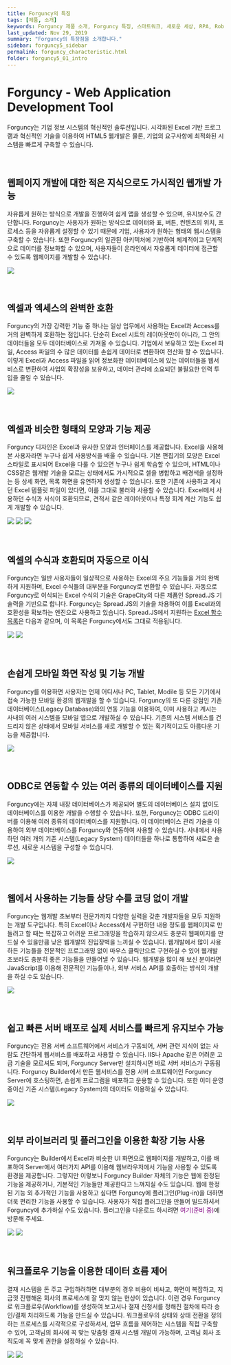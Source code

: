 ```yaml
---
title: Forguncy의 특징
tags: [제품, 소개]
keywords: Forguncy 제품 소개, Forguncy 특징, 스마트워크, 새로운 세상, RPA, Robotic Process Automation 
last_updated: Nov 29, 2019
summary: "Forguncy의 특장점을 소개합니다."
sidebar: forguncy5_sidebar
permalink: forguncy_characteristic.html
folder: forguncy5_01_intro
---
```


# Forguncy - Web Application Development Tool

Forguncy는 기업 정보 시스템의 혁신적인 솔루션입니다. 시각화된 Excel 기반 프로그램과 혁신적인 기술을 이용하여 HTML5 웹개발은 물론, 기업의 요구사항에 최적화된 시스템을 빠르게 구축할 수 있습니다.
<br /><br /><br />


## 웹페이지 개발에 대한 적은 지식으로도 가시적인 웹개발 가능

자유롭게 원하는 방식으로 개발을 진행하여 쉽게 앱을 생성할 수 있으며, 유지보수도 간단합니다. Forguncy는 사용자가 원하는 방식으로 데이터와 표, 버튼, 컨텐츠의 위치, 프로세스 등을 자유롭게 설정할 수 있기 때문에 기업, 사용자가 원하는 형태의 웹시스템을 구축할 수 있습니다. 또한 Forguncy의 일관된 아키텍처에 기반하여 체계적이고 단계적으로 데이터를 정보화할 수 있으며, 사용자들이 온라인에서 자유롭게 데이터에 접근할 수 있도록 웹페이지를 개발할 수 있습니다.

![]({{site.url}}/images/forguncy5/forguncy_customize.png)
<br /><br /><br />


## 엑셀과 엑세스의 완벽한 호환

Forguncy의 가장 강력한 기능 중 하나는 일상 업무에서 사용하는 Excel과 Access를 거의 완벽하게 호환하는 점입니다. 단순히 Excel 시트의 레이아웃만이 아니라, 그 안의 데이터들을 모두 데이터베이스로 가져올 수 있습니다. 기업에서 보유하고 있는 Excel 파일, Access 파일의 수 많은 데이터를 손쉽게 데이터로 변환하여 전산화 할 수 있습니다. 이렇게 Excel과 Access 파일을 읽어 정보화한 데이터베이스에 있는 데이터들을 웹서비스로 변환하여 사업의 확장성을 보유하고, 데이터 관리에 소요되던 불필요한 인력 투입을 줄일 수 있습니다.

![]({{site.url}}/images/forguncy5/change-excel_access3.png)
<br /><br /><br />


## 엑셀과 비슷한 형태의 모양과 기능 제공

Forguncy 디자인은 Excel과 유사한 모양과 인터페이스를 제공합니다. Excel을 사용해 본 사용자라면 누구나 쉽게 사용방식을 배울 수 있습니다. 기본 편집기의 모양은 Excel 스타일로 표시되어 Excel을 다룰 수 있으면 누구나 쉽게 학습할 수 있으며, HTML이나 CSS같은 웹개발 기술을 모르는 상태에서도 가시적으로 셀을 병합하고 배경색을 설정하는 등 상세 화면, 목록 화면을 유연하게 생성할 수 있습니다. 또한 기존에 사용하고 계시던 Excel 템플릿 파일이 있다면, 이를 그대로 불러와 사용할 수 있습니다. Excel에서 사용하던 수식과 서식이 호환되므로, 견적서 같은 레이아웃이나 특정 회계 계산 기능도 쉽게 개발할 수 있습니다.

![]({{site.url}}/images/forguncy5/uiux_01_excel.png)
![]({{site.url}}/images/forguncy5/uiux_02_forguncy.png)
![]({{site.url}}/images/forguncy5/uiux_05_excel_forguncy.png)
<br /><br /><br />


## 엑셀의 수식과 호환되며 자동으로 이식 

Forguncy는 일반 사용자들이 일상적으로 사용하는 Excel의 주요 기능들을 거의 완벽하게 지원하며, Excel 수식들의 대부분을 Forguncy로 변환할 수 있습니다. 자동으로 Forguncy로 이식되는 Excel 수식의 기술은 GrapeCity의 다른 제품인 Spread.JS 기술력을 기반으로 합니다. Forguncy는 Spread.JS의 기술을 차용하여 이를 Excel과의 호환성을 확보하는 엔진으로 사용하고 있습니다. Spread.JS에서 지원하는 [Excel 함수 목록](https://help.grapecity.com/spread/SpreadSheets12/webframe.html#FormulaFunctions.html)은 다음과 같으며, 이 목록은 Forguncy에서도 그대로 적용됩니다.

![]({{site.url}}/images/forguncy5/formular01.png)
![]({{site.url}}/images/forguncy5/formular02.png)
<br /><br /><br />


## 손쉽게 모바일 화면 작성 및 기능 개발

Forguncy를 이용하면 사용자는 언제 어디서나 PC, Tablet, Modile 등 모든 기기에서 접속 가능한 모바일 환경의 웹개발을 할 수 있습니다. Forguncy의 또 다른 강점인 기존 데이터베이스(Legacy Database)와의 연동 기능을 이용하여, 이미 사용하고 계시는 사내의 여러 시스템을 모바일 앱으로 개발하실 수 있습니다. 기존의 시스템 서비스를 건드리지 않은 상태에서 모바일 서비스를 새로 개발할 수 있는 획기적이고도 아름다운 기능을 제공합니다.

![]({{site.url}}/images/forguncy5/mobile1.png)
<br /><br /><br />


## ODBC로 연동할 수 있는 여러 종류의 데이터베이스를 지원

Forguncy에는 자체 내장 데이터베이스가 제공되어 별도의 데이터베이스 설치 없이도 데이터베이스를 이용한 개발을 수행할 수 있습니다. 또한, Forguncy는 ODBC 드라이버를 이용해 여러 종류의  데이터베이스를 지원합니다. 이 데이터베이스 관리 기술을 이용하여 외부 데이터베이스를 Forguncy와 연동하여 사용할 수 있습니다. 사내에서 사용하던 여러 개의 기존 시스템(Legacy System) 데이터들을 하나로 통합하여 새로운 솔루션, 새로운 시스템을 구성할 수 있습니다.

![]({{site.url}}/images/forguncy5/database.png)
<br /><br /><br />


## 웹에서 사용하는 기능들 상당 수를 코딩 없이 개발

Forguncy는 웹개발 초보부터 전문가까지 다양한 실력을 갖춘 개발자들을 모두 지원하는 개발 도구입니다. 특히 Excel이나 Access에서 구현하던 내용 정도를 웹페이지로 만들려고 할 때는 복잡하고 어려운 프로그래밍을 학습하지 않으셔도 충분히 웹페이지를 만드실 수 있을만큼 낮은 웹개발의 진입장벽을 느끼실 수 있습니다. 웹개발에서 많이 사용하든 기능들을 전문적인 프로그래밍 없이 마우스 클릭만으로 구현하실 수 있어 웹개발 초보라도 충분히 좋은 기능들을 만들어낼 수 있습니다. 웹개발을 많이 해 보신 분이라면 JavaScript를 이용해 전문적인 기능들이나, 외부 서비스 API를 호출하는 방식의 개발을 하실 수도 있습니다.

![]({{site.url}}/images/forguncy5/easy_click_command.png)
<br /><br /><br />


## 쉽고 빠른 서버 배포로 실제 서비스를 빠르게 유지보수 가능

Forguncy는 전용 서버 소프트웨어에서 서비스가 구동되어, 서버 관련 지식이 없는 사람도 간단하게 웹서비스를 배포하고 사용할 수 있습니다. IIS나 Apache 같은 어려운 고급 기술을 모르셔도 되며, Forguncy Server만 설치하시면 바로 서버 서비스가 구동됩니다. Forguncy Builder에서 만든 웹서비스를 전용 서버 소프트웨어인 Forguncy Server에 호스팅하면, 손쉽게 프로그램을 배포하고 운용할 수 있습니다. 또한 이미 운영 중이신 기존 시스템(Legacy System)의 데이터도 이용하실 수 있습니다.

![]({{site.url}}/images/forguncy5/forgucy_concept.png)
<br /><br /><br />


## 외부 라이브러리 및 플러그인을 이용한 확장 기능 사용

Forguncy는 Builder에서 Excel과 비슷한 UI 화면으로 웹페이지를 개발하고, 이를 배포하여 Server에서 여러가지 API를 이용해 웹브라우저에서 기능을 사용할 수 있도록 환경을 제공합니다. 그렇지만 이렇보니 Forguncy Builder 자체의 기능은 웹에 한정된 기능을 제공하거나, 기본적인 기능들만 제공한다고 느껴지실 수도 있습니다. 웹에 한정된 기능 외 추가적인 기능을 사용하고 싶다면 Forguncy에 플러그인(Plug-in)을 더하면 더욱 편리한 기능을 사용할 수 있습니다. 사용자가 직접 플러그인을 만들어 빌드하셔서 Forguncy에 추가하실 수도 있습니다. 플러그인을 다운로드 하시려면 <font color="purple">여기(준비 중)</font>에 방문해 주세요.

![]({{site.url}}/images/forguncy5/plugins.png)
![]({{site.url}}/images/forguncy5/js_css_import.png)
<br /><br /><br />


## 워크플로우 기능을 이용한 데이터 흐름 제어

결재 시스템을 돈 주고 구입하려하면 대부분의 경우 비용이 비싸고, 화면이 복잡하고, 지금껏 진행해온 회사의 프로세스에 잘 맞지 않는 현상이 있습니다. 이런 경우 Forguncy로 워크플로우(Workflow)를 생성하여 보고서나 졀재 신청서를 정해진 절차에 따라 승인/결재 처리하도록 기능을 만드실 수 있습니다. 워크플로우의 상태와 상태 전환을 정의 하는 프로세스를 시각적으로 구성하셔서, 업무 흐름을 제어하는 시스템을 직접 구축할 수 있어, 고객님의 회사에 꼭 맞는 맞춤형 결재 시스템 개발이 가능하며, 고객님 회사 조직도에 꼭 맞게 권한을 설정하실 수 있습니다.

![]({{site.url}}/images/forguncy5/workflow_reporting_line.png)
![]({{site.url}}/images/forguncy5/workflow.png)
<br /><br /><br />
